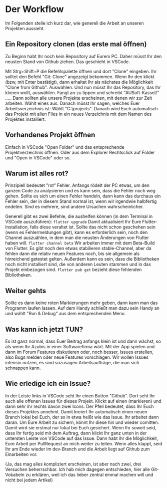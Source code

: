 # Der Workflow

Im Folgenden stelle ich kurz dar, wie generell die Arbeit an unseren Projekten aussieht.

## Ein Repository clonen (das erste mal öffnen)
Zu Beginn habt Ihr noch kein Repository auf Eurem PC. Daher müsst Ihr den neusten Stand von Github ziehen. Das geschieht in VSCode.

Mit Strg+Shift+P die Befehlspalette öffnen und dort "Clone" eingeben. Ihr solltet den Befehl "Git: Clone" angezeigt bekommen. Wenn Ihr den klickt (bzw, mit Enter bestätigt), dann erhaltet Ihr als nächstes die Möglichkeit "Clone from Github". Auswählen. Und nun müsst Ihr das Repository, das Ihr klonen wollt, auswählen. Fangt an zu tippen und schreibt "AUSoft-Kassel/" ..... Dann sollten alle unsere Projekte erscheinen, mit denen wir zur Zeit arbeiten. Wählt eines aus. Danach müsst Ihr sagen, welches Euer Arbeitsverzeichnis ist: Wählt "C:\projects". Danach wird Euch automatisch das Projekt mit allen Files in ein neues Verzeichnis mit dem Namen des Projektes installiert.

## Vorhandenes Projekt öffnen
Einfach in VSCode "Open Folder" und das entsprechende Projektverzeichnis öffnen. Oder aus dem Explorer Rechtsclick auf Folder und "Open in VSCode" oder so.

## Warum ist alles rot?
Prinzipiell bedeutet "rot" Fehler. Anfangs rödelt der PC etwas, um den ganzen Code zu analysieren und es kann sein, dass die Fehler noch weg gehen. Sollte es sich um einen Fehler handeln, dann kann das durchaus ein Fehler sein, der in diesem Stand normal ist, wenn wir irgendwie halbfertig endeten. Sind es mehrere, sind andere Ursachen wahrscheinlicher.

Generell gibt es zwei Befehle, die aushelfen können (in dem Terminal in VSCode auszuführen):
`flutter upgrade`
Damit aktualisiert Ihr Eure Flutter-Installation, falls diese veraltet ist. Sollte das nicht schon geschehen sein (wenn es Fehlermeldungen gibt), kann es erforderlich sein, noch den Channel auszuählen, in dem man die neusten Änderungen von Flutter haben will.
`flutter channel beta`
Wir arbeiten immer mit dem Beta-Build von Flutter. Es gibt noch den etwas stabilieren stable-Channel, aber da fehlen dann die relativ neuen Features noch, bis sie allgemein als hinreichend getestet gelten.
Außerdem kann es sein, dass die Bibliotheken noch nicht installiert sind, die von anderen Leuten stammen und in das Projekt einbezogen sind.
`flutter pub get`
bezieht diese fehlenden Bibliotheken.

## Weiter gehts
Sollte es dann keine roten Markierungen mehr geben, dann kann man das Programm laufen lassen. Auf dem Handy schließt man dazu sein Handy an und wählt "Run & Debug" aus dem entsprechenden Menu.

## Was kann ich jetzt TUN?
Es ist ganz normal, dass Euer Beitrag anfangs klein ist und dann wächst, so als wenn Ihr Azubis in einer Softwarefirma wärt. Mit der App spielen und dann im Forum Features diskutieren oder, noch besser, Issues erstellen, also Bugs melden oder neue Features vorschlagen. Wir wollen Issues intensiv nutzen, es sind sozusagen Arbeitsaufträge, die man sich schnappen kann.

## Wie erledige ich ein Issue?
In der Leiste links in VSCode seht Ihr einen Button "Github". Dort seht Ihr auch alle offenen Issues für dieses Projekt. Klickt auf einen (markieren) und dann sehr ihr rechts davon zwei Icons. Der Pfeil bedeutet, dass Ihr Euch dieses Projektes annehmt. Damit kreiert Ihr automatisch einen neuen Branch lokal bei Euch, der so in etwa heißt wie das Issue. Ihr arbeitet dann daran. Um Eure Arbeit zu sichern, könnt Ihr diese hin und wieder comitten. Damit wird sie erstmal nur lokal bei Euch gesichert. Wenn Ihr soweit seid, dass Ihr fertig seid mit dem Auftrag, dann klickt Ihr ganz unten in der untersten Leiste von VSCode auf das Issue. Dann habt ihr die Möglichkeit, Eure Arbeit per PullRequest an mich weiter zu leiten. Wenn alles klappt, seid Ihr am Ende wieder im dev-Branch und die Arbeit liegt auf Github zum Einarbeiten vor.

(Ja, das mag alles kompliziert erscheinen, ist aber nach zwei, drei Versuchen beherrschbar. Ich hab mich dagegen entschieden, hier alle Git-Vokabeln zu erklären, weil ich das lieber zentral einmal machen will und nicht bei jedem Artikel)